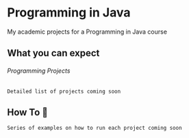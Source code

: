 # Programming in Java 
My academic projects for a Programming in Java course  

## What you can expect 

###### Programming Projects 
```
Detailed list of projects coming soon

```

## How To 🤖

```
Series of examples on how to run each project coming soon

```
